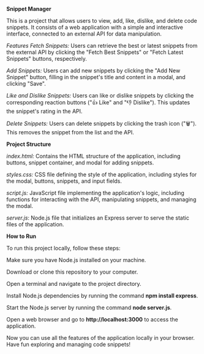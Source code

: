 **Snippet Manager**

This is a project that allows users to view, add, like, dislike, and delete code snippets. It consists of a web application with a simple and interactive interface, connected to an external API for data manipulation.

*Features*
*Fetch Snippets:* Users can retrieve the best or latest snippets from the external API by clicking the "Fetch Best Snippets" or "Fetch Latest Snippets" buttons, respectively.

*Add Snippets:* Users can add new snippets by clicking the "Add New Snippet" button, filling in the snippet's title and content in a modal, and clicking "Save".

*Like and Dislike Snippets:* Users can like or dislike snippets by clicking the corresponding reaction buttons ("👍 Like" and "👎 Dislike"). This updates the snippet's rating in the API.

*Delete Snippets:* Users can delete snippets by clicking the trash icon ("🗑️"). This removes the snippet from the list and the API.

**Project Structure**

_index.html:_ Contains the HTML structure of the application, including buttons, snippet container, and modal for adding snippets.

_styles.css:_ CSS file defining the style of the application, including styles for the modal, buttons, snippets, and input fields.

_script.js:_ JavaScript file implementing the application's logic, including functions for interacting with the API, manipulating snippets, and managing the modal.

_server.js_: Node.js file that initializes an Express server to serve the static files of the application.

**How to Run**

To run this project locally, follow these steps:

Make sure you have Node.js installed on your machine.

Download or clone this repository to your computer.

Open a terminal and navigate to the project directory.

Install Node.js dependencies by running the command **npm install express**.

Start the Node.js server by running the command **node server.js**.

Open a web browser and go to **http://localhost:3000** to access the application.

Now you can use all the features of the application locally in your browser. Have fun exploring and managing code snippets!
